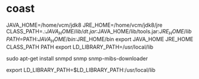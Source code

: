 # coast

JAVA_HOME=/home/vcm/jdk8
JRE_HOME=/home/vcm/jdk8/jre
CLASS_PATH=.:$JAVA_HOME/lib/dt.jar:$JAVA_HOME/lib/tools.jar:$JRE_HOME/lib
PATH=$PATH:$JAVA_HOME/bin:$JRE_HOME/bin
export JAVA_HOME JRE_HOME CLASS_PATH PATH
export LD_LIBRARY_PATH=/usr/local/lib

sudo apt-get install snmpd snmp snmp-mibs-downloader

export LD_LIBRARY_PATH=$LD_LIBRARY_PATH:/usr/local/lib
